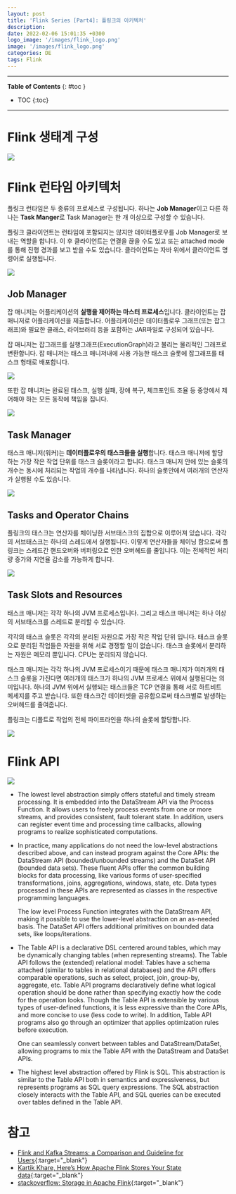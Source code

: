 ```yaml
---
layout: post
title: 'Flink Series [Part4]: 플링크의 아키텍처'
description: 
date: 2022-02-06 15:01:35 +0300
logo_image: '/images/flink_logo.png'
image: '/images/flink_logo.png'
categories: DE
tags: Flink
---
```

---

**Table of Contents**
{: #toc }
*  TOC
{:toc}

---

# Flink 생태계 구성  

![](/images/flink_23.png) 

# Flink 런타임 아키텍처

플링크 런타임은 두 종류의 프로세스로 구성됩니다. 하나는 **Job Manager**이고 다른 하나는 **Task Manger**로 Task Manager는 한 개 이상으로 구성할 수 있습니다.  

플링크 클라이언트는 런타임에 포함되지는 않지만 데이터플로우를 Job Manager로 보내는 역할을 합니다. 이 후 클라이언트는 연결을 끊을 수도 있고 또는 attached mode를 통해 진행 경과를 보고 받을 수도 있습니다. 클라이언트는 자바 위에서 클라이언트 명령어로 실행됩니다.  

![](/images/flink_22.png) 

## Job Manager

잡 매니저는 어플리케이션의 **실행을 제어하는 마스터 프로세스**입니다. 클라이언트는 잡 매니저로 어플리케이션을 제출합니다. 어플리케이션은 데이터플로우 그래프(또는 잡그래프)와 필요한 클래스, 라이브러리 등을 포함하는 JAR파일로 구성되어 있습니다.  

잡 매니저는 잡그래프를 실행그래프(ExecutionGraph)라고 불리는 물리적인 그래프로 변환합니다. 잡 매니저는 태스크 매니저내에 사용 가능한 태스크 슬롯에 잡그래프를 태스크 형태로 배포합니다.  

![](/images/flink_25.png) 

또한 잡 매니저는 완료된 태스크, 실행 실패, 장애 복구, 체크포인트 조율 등 중앙에서 제어해야 하는 모든 동작에 책임을 집니다.  

![](/images/flink_21.png)  

## Task Manager

태스크 매니저(워커)는 **데이터플로우의 태스크들을 실행**합니다. 태스크 매니저에 할당하는 가장 작은 작업 단위를 태스크 슬롯이라고 합니다. 태스크 매니저 안에 있는 슬롯의 개수는 동시에 처리되는 작업의 개수를 나타냅니다. 하나의 슬롯안에서 여러개의 연산자가 실행될 수도 있습니다. 

![](/images/flink_26.png)  

## Tasks and Operator Chains

플링크의 태스크는 연산자를 체이닝한 서브태스크의 집합으로 이루어져 있습니다. 각각의 서브태스크는 하나의 스레드에서 실행됩니다. 이렇게 연산자들을 체이닝 함으로써 플링크는 스레드간 핸드오버와 버퍼링으로 인한 오버헤드를 줄입니다. 이는 전체적인 처리량 증가와 지연율 감소를 가능하게 합니다.  

![](/images/flink_28.png) 



## Task Slots and Resources

태스크 매니저는 각각 하나의 JVM 프로세스입니다. 그리고 태스크 매니저는 하나 이상의 서브태스크를 스레드로 분리할 수 있습니다. 

각각의 태스크 슬롯은 각각의 분리된 자원으로 가장 작은 작업 단위 입니다. 태스크 슬롯으로 분리된 작업들은 자원을 위해 서로 경쟁할 일이 없습니다. 태스크 슬롯에서 분리하는 자원은 메모리 뿐입니다. CPU는 분리되지 않습니다.  

태스크 매니저는 각각 하나의 JVM 프로세스이기 때문에 태스크 매니저가 여러개의 태스크 슬롯을 가진다면 여러개의 태스크가 하나의 JVM 프로세스 위에서 실행된다는 의미입니다. 하나의 JVM 위에서 실행되는 태스크들은 TCP 연결을 통해 서로 하트비트 메세지를 주고 받습니다. 또한 태스크간 데이터셋을 공유함으로써 태스크별로 발생하는 오버헤드를 줄여줍니다.  

플링크는 디폴트로 작업의 전체 파이프라인을 하나의 슬롯에 할당합니다.  

![](/images/flink_27.png)  

# Flink API

![](/images/flink_24.png) 

- The lowest level abstraction simply offers stateful and timely stream processing. It is embedded into the DataStream API via the Process Function. It allows users to freely process events from one or more streams, and provides consistent, fault tolerant state. In addition, users can register event time and processing time callbacks, allowing programs to realize sophisticated computations.

- In practice, many applications do not need the low-level abstractions described above, and can instead program against the Core APIs: the DataStream API (bounded/unbounded streams) and the DataSet API (bounded data sets). These fluent APIs offer the common building blocks for data processing, like various forms of user-specified transformations, joins, aggregations, windows, state, etc. Data types processed in these APIs are represented as classes in the respective programming languages.

    The low level Process Function integrates with the DataStream API, making it possible to use the lower-level abstraction on an as-needed basis. The DataSet API offers additional primitives on bounded data sets, like loops/iterations.

- The Table API is a declarative DSL centered around tables, which may be dynamically changing tables (when representing streams). The Table API follows the (extended) relational model: Tables have a schema attached (similar to tables in relational databases) and the API offers comparable operations, such as select, project, join, group-by, aggregate, etc. Table API programs declaratively define what logical operation should be done rather than specifying exactly how the code for the operation looks. Though the Table API is extensible by various types of user-defined functions, it is less expressive than the Core APIs, and more concise to use (less code to write). In addition, Table API programs also go through an optimizer that applies optimization rules before execution.

    One can seamlessly convert between tables and DataStream/DataSet, allowing programs to mix the Table API with the DataStream and DataSet APIs.

- The highest level abstraction offered by Flink is SQL. This abstraction is similar to the Table API both in semantics and expressiveness, but represents programs as SQL query expressions. The SQL abstraction closely interacts with the Table API, and SQL queries can be executed over tables defined in the Table API.

# 참고
- [Flink and Kafka Streams: a Comparison and Guideline for Users](https://www.confluent.io/blog/apache-flink-apache-kafka-streams-comparison-guideline-users/){:target="_blank"}
- [Kartik Khare, Here’s How Apache Flink Stores Your State data](https://towardsdatascience.com/heres-how-flink-stores-your-state-7b37fbb60e1a){:target="_blank"}
- [stackoverflow: Storage in Apache Flink](https://stackoverflow.com/questions/31951978/storage-in-apache-flink){:target="_blank"}
